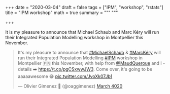 +++
date = "2020-03-04"
draft = false
tags = ["IPM", "workshop", "rstats"]
title = "IPM workshop"
math = true
summary = """
"""

+++

It is my pleasure to announce that Michael Schaub and Marc Kéry will run their Integrated Population Modelling workshop in Montpellier this November.

<!--more-->

<blockquote class="twitter-tweet"><p lang="en" dir="ltr">It&#39;s my pleasure to announce that <a href="https://twitter.com/hashtag/MichaelSchaub?src=hash&amp;ref_src=twsrc%5Etfw">#MichaelSchaub</a> &amp; <a href="https://twitter.com/hashtag/MarcK%C3%A9ry?src=hash&amp;ref_src=twsrc%5Etfw">#MarcKéry</a> will run their Integrated Population Modelling <a href="https://twitter.com/hashtag/IPM?src=hash&amp;ref_src=twsrc%5Etfw">#IPM</a> workshop in Montpellier 🇫🇷 this November, with help from <a href="https://twitter.com/MaudQueroue?ref_src=twsrc%5Etfw">@MaudQueroue</a> and I - details ➡️ <a href="https://t.co/pgCSxwwJW3">https://t.co/pgCSxwwJW3</a>. Come over, it&#39;s going to be aaaaawesome 😁 <a href="https://t.co/JvoXk07Jb1">pic.twitter.com/JvoXk07Jb1</a></p>&mdash; Olivier Gimenez 🖖 (@oaggimenez) <a href="https://twitter.com/oaggimenez/status/1235118285034668032?ref_src=twsrc%5Etfw">March 4020</a></blockquote> <script async src="https://platform.twitter.com/widgets.js" charset="utf-8"></script> 

